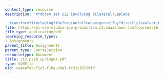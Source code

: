 ```yaml
---
content_type: resource
description: 'Problem set S12 involving bilateral?Laplace

  transform?(including?the?region?of?convergence)?by?directly?evaluating?the?Laplace?transform?integral.'
file: https://ol-ocw-studio-app-production.s3.amazonaws.com/courses/16-01-unified-engineering-i-ii-iii-iv-fall-2005-spring-2006/ce444fabf2c5f1bec8a3fc31c20729fd_s12_ps10_spring04.pdf
file_type: application/pdf
learning_resource_types:
- Assignments
parent_title: Assignments
parent_type: CourseSection
resourcetype: Document
title: s12_ps10_spring04.pdf
type: OCWFile
uid: ce444fab-f2c5-f1be-c8a3-fc31c20729fd
---
```

